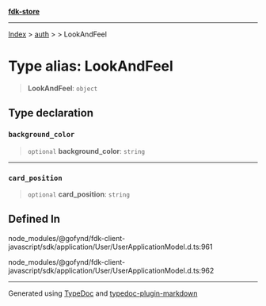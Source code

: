 [**fdk-store**](../../../README.md)
***

[Index](../../../API.md) > [auth](../../README.md) > [<internal>](../README.md) > LookAndFeel

# Type alias: LookAndFeel

> **LookAndFeel**: `object`

## Type declaration

### `background_color`

> `optional` **background\_color**: `string`

***

### `card_position`

> `optional` **card\_position**: `string`

## Defined In

node\_modules/@gofynd/fdk-client-javascript/sdk/application/User/UserApplicationModel.d.ts:961

node\_modules/@gofynd/fdk-client-javascript/sdk/application/User/UserApplicationModel.d.ts:962

***
Generated using [TypeDoc](https://typedoc.org/) and [typedoc-plugin-markdown](https://www.npmjs.com/package/typedoc-plugin-markdown)
